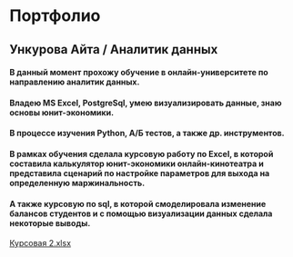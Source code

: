 # Портфолио

## Ункурова Айта / Аналитик данных

#### В данный момент прохожу обучение в онлайн-университете по направлению аналитик данных.
#### Владею MS Excel, PostgreSql, умею визуализировать данные, знаю основы юнит-экономики.

#### В процессе изучения Python, А/Б тестов, а также др. инструментов.

#### В рамках обучения сделала курсовую работу по Excel, в которой составила калькулятор юнит-экономики онлайн-кинотеатра и представила сценарий по настройке параметров для выхода на определенную маржинальность.

#### А также курсовую по sql, в которой смоделировала изменение балансов студентов и с помощью визуализации данных сделала некоторые выводы.
[Курсовая 2.xlsx](https://github.com/bostonn11/Rep1/files/12613352/2.xlsx)
